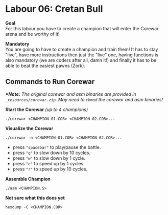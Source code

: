 # Labour 06: Cretan Bull
**Goal**  
For this labour you have to create a champion that will enter the Corewar arena and be worthy of it!

**Mandatory**  
You are going to have to create a champion and train them! It has to stay "live", have more instructions then just the "live" one, having functions is also mandatory (we are coders after all, damn it!) and finally it has to be able to beat the easiest pawns (Zork).

## **Commands to Run Corewar**   
**_*Note:_** *The original corewar and asm binaries are provided in `_resources/corewar.zip`. May need to `chmod` the corewar and asm binaries!*  

**Start the Corewar** *(up to 4 champions)*
```
./corewar <CHAMPION-01.COR> <CHAMPION-02.COR>...
```

**Visualize the Corewar**
```
./corewar -n <CHAMPION-01.COR> <CHAMPION-02.COR>...
```
 - press `"spacebar"` to play/pause the battle.
 - press `"q"` to slow down by 10 cycles.
 - press `"w"` to slow down by 1 cycle.
 - press `"e"` to speed up by 1 cycles.
 - press `"r"` to speed up by 10 cycles.

**Assemble Champion**
```
./asm <CHAMPION.S>
```

**Not sure what this does yet**
```
hexdump -C <CHAMPION.COR>
```